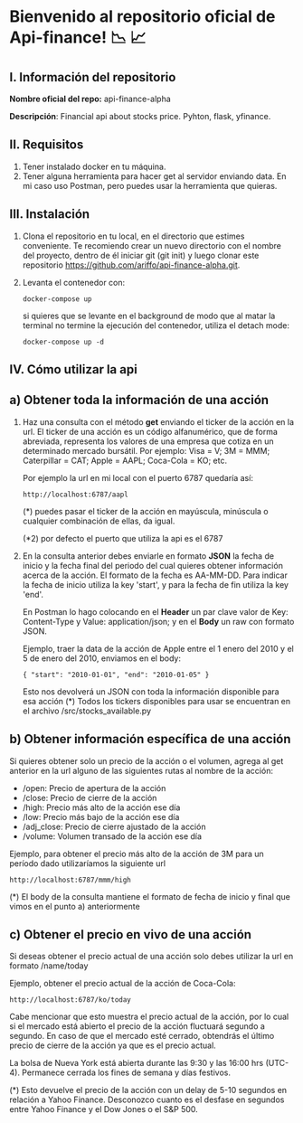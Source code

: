 # Bienvenido al repositorio oficial de Api-finance! :chart_with_downwards_trend: :chart_with_upwards_trend:

## I. Información del repositorio

**Nombre oficial del repo:** api-finance-alpha

**Descripción**: Financial api about stocks price. Pyhton, flask, yfinance.

## II. Requisitos

1. Tener instalado docker en tu máquina.
2. Tener alguna herramienta para hacer get al servidor enviando data. En mi caso uso Postman, pero puedes usar la herramienta que quieras.

## III. Instalación
1. Clona el repositorio en tu local, en el directorio que estimes conveniente. Te recomiendo crear un nuevo directorio con el nombre del proyecto,
dentro de él iniciar git (git init) y luego clonar este repositorio https://github.com/ariffo/api-finance-alpha.git.

2. Levanta el contenedor con: 

      `docker-compose up`
      
      si quieres que se levante en el background de modo que al matar la terminal no termine la ejecución del contenedor, utiliza el detach mode:
      
      `docker-compose up -d`

## IV. Cómo utilizar la api

## a) Obtener toda la información de una acción

1. Haz una consulta con el método **get** enviando el ticker de la acción en la url. El ticker de una acción es un código alfanumérico, que de forma abreviada, representa los valores de una empresa que cotiza en un determinado mercado bursátil. Por ejemplo: Visa = V; 3M = MMM; Caterpillar = CAT; Apple = AAPL; Coca-Cola = KO; etc. 

      Por ejemplo la url en mi local con el puerto 6787 quedaría así:

      `http://localhost:6787/aapl`

      (*) puedes pasar el ticker de la acción en mayúscula, minúscula o cualquier combinación de ellas, da igual.
      
      (*2) por defecto el puerto que utiliza la api es el 6787
      
2. En la consulta anterior debes enviarle en formato **JSON** la fecha de inicio y la fecha final del periodo del cual quieres obtener información acerca de la acción. El formato de la fecha es AA-MM-DD. Para indicar la fecha de inicio utiliza la key 'start', y para la fecha de fin utiliza la key 'end'. 

      En Postman lo hago colocando en el **Header** un par clave valor de Key: Content-Type y Value: application/json; y en el **Body** un raw con formato JSON.

      Ejemplo, traer la data de la acción de Apple entre el 1 enero del 2010 y el 5 de enero del 2010, enviamos en el body:
      
      `{
            "start": "2010-01-01",
            "end": "2010-01-05"
       }`
       
      Esto nos devolverá un JSON con toda la información disponible para esa acción
      (*) Todos los tickers disponibles para usar se encuentran en el archivo /src/stocks_available.py
      
      

## b) Obtener información específica de una acción

Si quieres obtener solo un precio de la acción o el volumen, agrega al get anterior en la url alguno de las siguientes rutas al nombre de la acción:

- /open: Precio de apertura de la acción
- /close: Precio de cierre de la acción
- /high: Precio más alto de la acción ese día
- /low: Precio más bajo de la acción ese día
- /adj_close: Precio de cierre ajustado de la acción
- /volume: Volumen transado de la acción ese día

Ejemplo, para obtener el precio más alto de la acción de 3M para un período dado utilizaríamos la siguiente url

`http://localhost:6787/mmm/high`

(*) El body de la consulta mantiene el formato de fecha de inicio y final que vimos en el punto a) anteriormente



## c) Obtener el precio en vivo de una acción

Si deseas obtener el precio actual de una acción solo debes utilizar la url en formato /name/today

Ejemplo, obtener el precio actual de la acción de Coca-Cola:

`http://localhost:6787/ko/today`

Cabe mencionar que esto muestra el precio actual de la acción, por lo cual si el mercado está abierto el precio de la acción fluctuará segundo a segundo. En caso de que el mercado esté cerrado, obtendrás el último precio de cierre de la acción ya que es el precio actual.

La bolsa de Nueva York está abierta durante las 9:30 y las 16:00 hrs (UTC-4). Permanece cerrada los fines de semana y días festivos.

(*) Esto devuelve el precio de la acción con un delay de 5-10 segundos en relación a Yahoo Finance. Desconozco cuanto es el desfase en segundos entre Yahoo Finance y el Dow Jones o el S&P 500.
